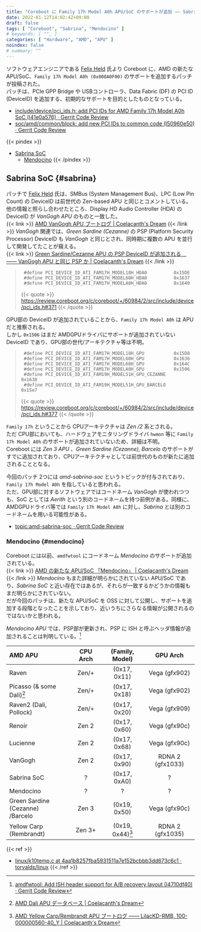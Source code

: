 ```yaml
---
title: "Coreboot に Family 17h Model A0h APU/SoC のサポートが追加 ―― Sabrina SoC"
date: 2022-01-12T14:02:42+09:00
draft: false
tags: [ "Coreboot", "Sabrina", "Mendocino" ]
# keywords: [ "", ]
categories: [ "Hardware", "AMD", "APU" ]
noindex: false
# summary: ""
---
```


ソフトウェアエンジニアである [Felix Held](https://github.com/felixheld) 氏より Coreboot に、AMD の新たな APU/SoC、`Family 17h Model A0h (0x008A0F00)` のサポートを追加するパッチが投稿された。  
パッチは、PCIe GPP Bridge や USBコントローラ、Data Fabric (DF) の PCI ID (DeviceID) を追加する、初期的なサポートを目的としたものとなっている。  

 * [include/device/pci_ids.h: add PCI IDs for AMD Family 17h Model A0h SoC (I41e0a576) · Gerrit Code Review](https://review.coreboot.org/c/coreboot/+/60984/2)
 * [soc/amd/common/block: add new PCI IDs to common code (I50960e50) · Gerrit Code Review](https://review.coreboot.org/c/coreboot/+/60985/2)

{{< pindex >}}
 * [Sabrina SoC](#sabrina)
    * [Mendocino](#mendocino)
{{< /pindex >}}

## Sabrina SoC {#sabrina}
パッチで [Felix Held](https://github.com/felixheld) 氏は、SMBus (System Management Bus)、LPC (Low Pin Count) の DeviceID は前世代の Zen-based APU と同じとコメントしている。  
他の情報と照らし合わせたところ、Display HD Audio Controller (HDA) の DeviceID が *VanGogh APU* のものと一致した。  
{{< link >}} [AMD VanGogh APU ブートログ | Coelacanth's Dream](/posts/2021/03/17/vgh-bootlog/#pci_id) {{< /link >}}
*VanGogh* 関連では、*Green Sardine (Cezanne)* の PSP (Platform Security Processor) DeviceID も *VanGogh* と同じとされ、同時期に複数の APU を並行して開発してたことが窺える。  
{{< link >}} [Green Sardine/Cezanne APU の PSP DeviceID が追加される　―― VanGogh APU と同じ PSP か | Coelacanth's Dream](/posts/2021/04/17/green_sardine-apu-psp/) {{< /link >}}

 > 		#define PCI_DEVICE_ID_ATI_FAM17H_MODEL18H_HDA0			0x15DE
 > 		#define PCI_DEVICE_ID_ATI_FAM17H_MODEL60H_HDA0			0x1637
 > 		#define PCI_DEVICE_ID_ATI_FAM17H_MODELA0H_HDA0			0x1640
 >
 > {{< quote >}} <https://review.coreboot.org/c/coreboot/+/60984/2/src/include/device/pci_ids.h#371> {{< /quote >}}

GPU部の DeviceID が追加されていることから、`Family 17h Model A0h` は APU だと推察される。  
しかし `0x1506` はまだ AMDGPUドライバにサポートが追加されていない DeviceID であり、GPU部の世代/アーキテクチャ等は不明。  

 > 		#define PCI_DEVICE_ID_ATI_FAM17H_MODEL18H_GPU			0x15D8
 > 		#define PCI_DEVICE_ID_ATI_FAM17H_MODEL60H_GPU			0x1636
 > 		#define PCI_DEVICE_ID_ATI_FAM17H_MODEL68H_GPU			0x164C
 > 		#define PCI_DEVICE_ID_ATI_FAM17H_MODELA0H_GPU			0x1506
 > 		#define PCI_DEVICE_ID_ATI_FAM19H_MODEL51H_GPU_CEZANNE		0x1638
 > 		#define PCI_DEVICE_ID_ATI_FAM19H_MODEL51H_GPU_BARCELO		0x15e7
 >
 > {{< quote >}} <https://review.coreboot.org/c/coreboot/+/60984/2/src/include/device/pci_ids.h#377> {{< /quote >}}

`Family 17h` ということから CPUアーキテクチャは *Zen /2* 系とされる。  
ただ CPU部においても、ハードウェアモニタリングドライバ `hwmon` 等に `Family 17h Model A0h` のサポートが追加されていないため、詳細は不明。  
Coreboot には *Zen 3 APU* 、*Green Sardine (Cezanne), Barcelo* のサポートがすでに追加されており、CPUアーキテクチャとしては前世代のものが新たに追加されることとなる。  

今回のパッチ 2つには *amd-sabrina-soc* というトピックが付与されており、`Family 17h Model A0h` を指していると思われる。  
ただ、GPU部に対するソフトウェアではコードネーム *VanGogh* が使われつつも、SoC としては *Aerith* という別のコードネームを持つ前例がある。同様に、AMDGPUドライバ等では `Family 17h Model A0h` に対し、*Sabrina* とは別のコードネームを用いる可能性がある。  

 * [topic:amd-sabrina-soc · Gerrit Code Review](https://review.coreboot.org/q/topic:amd-sabrina-soc)

[^aerith]: {{< youtube id="SsqvY0buseQ" start="23" title="Steam Deck Hardware (an Overview)" >}}

### Mendocino {#mendocino}
Coreboot には以前、`amdfwtool` にコードネーム *Mendocino* のサポートが追加されている。  
{{< link >}} [AMD の新たな APU/SoC 「Mendocino」 | Coelacanth's Dream](/posts/2021/08/12/amd-mendocino-soc/) {{< /link >}}
*Mendocino* もまた詳細が明らかにされていない APU/SoC であり、*Sabrina SoC* と近い存在ではあるが、それらが一致するかどうかの情報もまだ明らかにされていない。  
だが今回のパッチは、新たな APU/SoC を OSS に対して公開し、サポートを追加する段階となったことを示しており、近いうちにさらなる情報が公開されるのではないかと思われる。  

*Mendocino APU* では、PSP部が更新され、PSP に ISH と呼ぶヘッダ情報が追加されることは判明している。[^psp-ish]  

[^psp-ish]: [amdfwtool: Add ISH header support for A/B recovery layout (I4710df40) · Gerrit Code Review](https://review.coreboot.org/c/coreboot/+/59384)


| AMD APU | CPU Arch | (Family, Model) | GPU Arch |
| :-- | :--: | :--: | :--: |
| Raven | Zen/+ | (0x17, 0x11) | Vega (gfx902) |
| Picasso (& some Dali)[^dali-mod] | Zen/+ | (0x17, 0x18) | Vega (gfx902) |
| Raven2 (Dali, Pollock) | Zen/+ | (0x17, 0x20) | Vega (gfx909) |
| Renoir | Zen 2 | (0x17, 0x60) | Vega (gfx90c) |
| Lucienne | Zen 2 | (0x17, 0x68) | Vega (gfx90c) |
| VanGogh | Zen 2 | (0x17, 0x90) | RDNA 2 (gfx1033) |
| Sabrina SoC | ? | (0x17, 0xA0) | ? |
| Mendocino | ? | ? | ? |
| Green Sardine (Cezanne)<br>/Barcelo | Zen 3 | (0x19, 0x50) | Vega (gfx90c) |
| Yellow Carp (Rembrandt) | Zen 3+ | (0x19, 0x44)[^yc-rmb] | RDNA 2 (gfx1035) |

[^dali-mod]: [AMD Dali APU データベース | Coelacanth's Dream](/posts/2020/06/24/amd-dali-apu-database/#dali-x86model)
[^yc-rmb]: [AMD Yellow Carp/Rembrandt APU ブートログ ―― LilacKD-RMB, 100-000000560-40_Y | Coelacanth's Dream](/posts/2021/12/14/yc-rmb-bootlog/#cpu)

{{< ref >}}
 * [linux/k10temp.c at 4aa1b8257fba5931511a7e152bcbbb3dd673c6c1 · torvalds/linux](https://github.com/torvalds/linux/blob/4aa1b8257fba5931511a7e152bcbbb3dd673c6c1/drivers/hwmon/k10temp.c)
{{< /ref >}}
